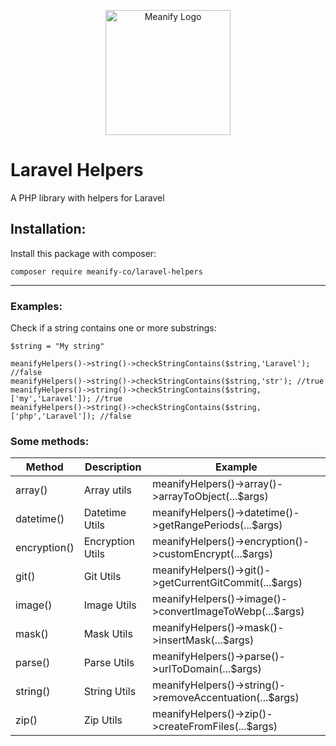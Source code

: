 <p align="center">
  <a href="https://www.meanify.co?from=github&lib=laravel-payment-hub">
    <img src="https://meanify.co/assets/img/logo/png/meanify_color_dark_horizontal_02.png" width="200" alt="Meanify Logo" />
  </a>
</p>


# Laravel Helpers
A PHP library with helpers for Laravel

## Installation:

Install this package with composer:

~~~
composer require meanify-co/laravel-helpers
~~~
---
### Examples:

Check if a string contains one or more substrings:

~~~
$string = "My string"

meanifyHelpers()->string()->checkStringContains($string,'Laravel'); //false
meanifyHelpers()->string()->checkStringContains($string,'str'); //true
meanifyHelpers()->string()->checkStringContains($string,['my','Laravel']); //true
meanifyHelpers()->string()->checkStringContains($string,['php','Laravel']); //false
~~~

### Some methods: 

| Method      | Description      | Example |
|--------------|-------------|--------------------|
| array() | Array utils  | meanifyHelpers()->array()->arrayToObject(...$args)                 |
| datetime() | Datetime Utils  | meanifyHelpers()->datetime()->getRangePeriods(...$args)                 |
| encryption() | Encryption Utils  | meanifyHelpers()->encryption()->customEncrypt(...$args)                 |
| git() | Git Utils  | meanifyHelpers()->git()->getCurrentGitCommit(...$args)                 |
| image() | Image Utils  | meanifyHelpers()->image()->convertImageToWebp(...$args)                 |
| mask() | Mask Utils  | meanifyHelpers()->mask()->insertMask(...$args)                 |
| parse() | Parse Utils  | meanifyHelpers()->parse()->urlToDomain(...$args)                 |
| string() | String Utils  | meanifyHelpers()->string()->removeAccentuation(...$args)                 |
| zip() | Zip Utils  | meanifyHelpers()->zip()->createFromFiles(...$args)                 |







